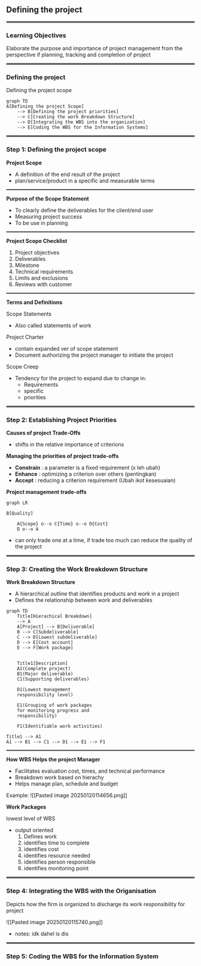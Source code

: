 ## Defining the project


<hr style="border: 2px solid Grey;" />

### Learning Objectives

Elaborate the purpose and importance of project management from the perspective if planning, tracking and completion of project


<hr style="border: 2px solid Grey;" />

### Defining the project

Defining the project scope


```mermaid
graph TD
A[Defining the project Scope] 
    --> B[Defining the project priorities]
    --> C[Creating the work Breakdown Structure]
    --> D[Integrating the WBS into the organization]
    --> E[Coding the WBS for the Information Systems]
```


<hr style="border: 2px solid Grey;" />

### Step 1: Defining the project scope

**Project Scope**
- A definition of the end result of the project
- plan/service/product in a specific and measurable terms

<hr style="border: 1px solid Grey;" />

**Purpose of the Scope Statement**
- To clearly define the deliverables for the client/end user
- Measuring project success
- To be use in planning

<hr style="border: 1px solid Grey;" />

**Project Scope Checklist**
1. Project objectives
2. Deliverables
3. Milestone
4. Technical requirements
5. Limits and exclusions
6. Reviews with customer

<hr style="border: 1px solid Grey;" />

**Terms and Definitions**

Scope Statements
- Also called statements of work

Project Charter
- contain expanded ver of scope statement
- Document authorizing the project manager to initiate the project

Scope Creep
- Tendency for the project to expand due to change in:
	- Requirements
	- specific
	- priorities


<hr style="border: 2px solid Grey;" />

### Step 2: Establishing Project Priorities

**Causes of project Trade-Offs**
- shifts in the relative importance of criterions 

**Managing the priorities of project trade-offs**
- **Constrain** : a parameter is a fixed requirement (x leh ubah)
- **Enhance** : optimizing a criterion over others (pentingkan)
- **Accept** : reducing a criterion requirement (Ubah ikot kesesuaian)


**Project management trade-offs**
```mermaid
graph LR

B[Quality]

    A{Scope} o--o C{Time} o--o D{Cost}
    D o--o A
```
- can only trade one at a time, if trade too much can reduce the quality of the project

<hr style="border: 2px solid Grey;" />

### Step 3: Creating the Work Breakdown Structure

**Work Breakdown Structure**
- A hierarchical outline that identifies products and work in a project
- Defines the relationship between work and deliverables

```mermaid 
graph TD
	Title[Hierachical Breakdown] 
	--> A
    A[Project] --> B[Deliverable]
    B --> C[Subdeliverable]
    C --> D[Lowest subdeliverable]
    D --> E[Cost account]
    E --> F[Work package]


	Title1[Description]
	A1(Complete project)
	B1(Major deliverable) 
	C1(Supporting deliverables)
	
	D1(Lowest management 
	responsibility level)
	
	E1(Grouping of work packages 
	for monitoring progress and 
	responsibility)
	
	F1(Identifiable work activities)

Title1 --> A1
A1 --> B1 --> C1 --> D1 --> E1 --> F1

```

<hr style="border: 1px solid Grey;" />

**How WBS Helps the project Manager**

- Facilitates evaluation cost, times, and technical performance
- Breakdown work based on hierachy
- Helps manage plan, schedule and budget

Example:
![[Pasted image 20250120114656.png]]

**Work Packages**

lowest level of WBS
- output oriented
	1. Defines work
	2. identifies time to complete
	3. identifies cost
	4. identifies resource needed
	5. identifies person responsible
	6. identifies monitoring point

<hr style="border: 2px solid Grey;" />

### Step 4: Integrating the WBS with the Origanisation

Depicts how the firm is organized to discharge its work responsibility for project

![[Pasted image 20250120115740.png]]
- notes: idk dahel is dis

<hr style="border: 2px solid Grey;" />

### Step 5: Coding the WBS for the Information System

